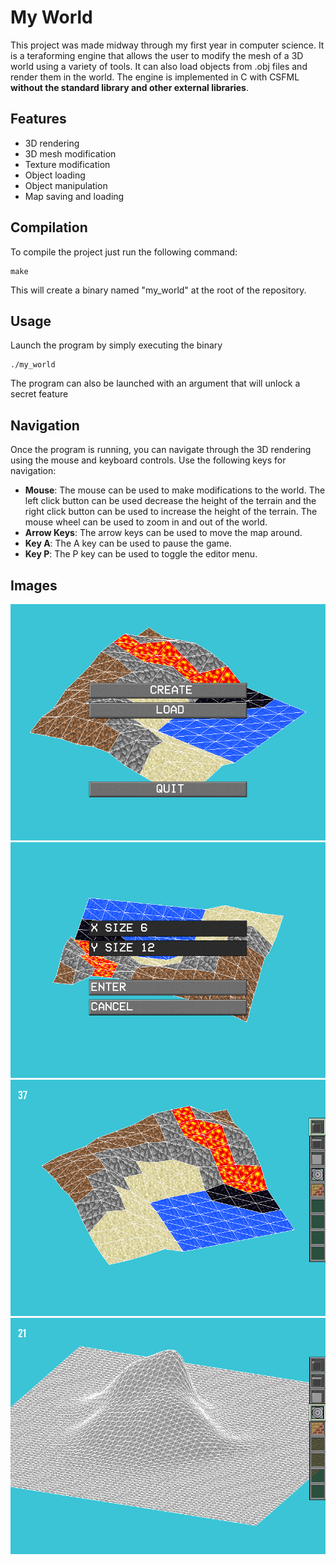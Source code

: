 # My World

This project was made midway through my first year in computer science. It is a teraforming engine that allows the user to modify the mesh of a 3D world using a variety of tools. It can also load objects from .obj files and render them in the world. The engine is implemented in C with CSFML **without the standard library and other external libraries**.

## Features
- 3D rendering
- 3D mesh modification
- Texture modification
- Object loading
- Object manipulation
- Map saving and loading

## Compilation
To compile the project just run the following command:

```
make
```
This will create a binary named "my_world" at the root of the repository.

## Usage
Launch the program by simply executing the binary

```
./my_world
```
The program can also be launched with an argument that will unlock a secret feature


## Navigation
Once the program is running, you can navigate through the 3D rendering using the mouse and keyboard controls. Use the following keys for navigation:

- **Mouse**: The mouse can be used to make modifications to the world. The left click button can be used decrease the height of the terrain and the right click button can be used to increase the height of the terrain. The mouse wheel can be used to zoom in and out of the world.
- **Arrow Keys**: The arrow keys can be used to move the map around.
- **Key A**: The A key can be used to pause the game.
- **Key P**: The P key can be used to toggle the editor menu.

## Images

![image](assets/images/1.png)
![image](assets/images/2.png)
![image](assets/images/3.png)
![image](assets/images/4.png)